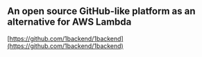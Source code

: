 ## An open source GitHub-like platform as an alternative for AWS Lambda
  
  [https://github.com/1backend/1backend](https://github.com/1backend/1backend)
